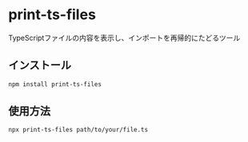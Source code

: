 # print-ts-files

TypeScriptファイルの内容を表示し、インポートを再帰的にたどるツール

## インストール

```bash
npm install print-ts-files
```

## 使用方法

```
npx print-ts-files path/to/your/file.ts
```